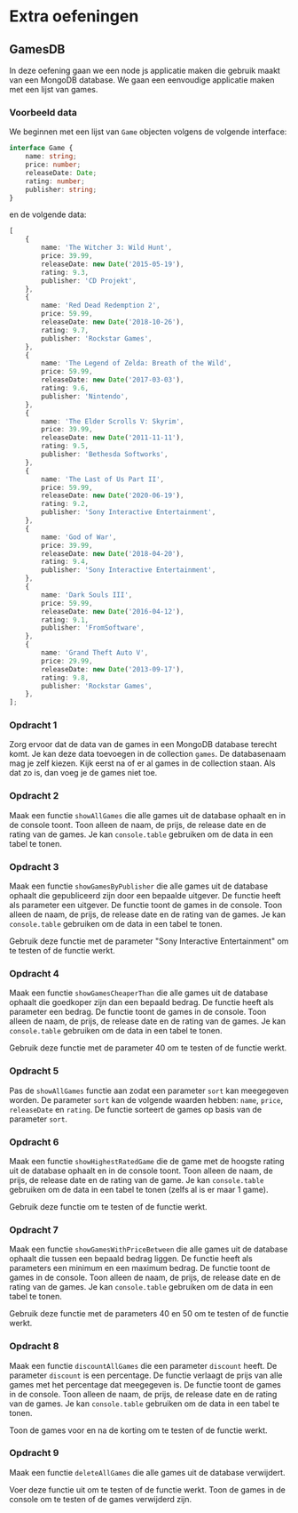 # Extra oefeningen

## GamesDB

In deze oefening gaan we een node js applicatie maken die gebruik maakt van een MongoDB database. We gaan een eenvoudige applicatie maken met een lijst van games.

### Voorbeeld data

We beginnen met een lijst van `Game` objecten volgens de volgende interface:

```typescript
interface Game {
    name: string;
    price: number;
    releaseDate: Date;
    rating: number;
    publisher: string;
}
```

en de volgende data:

```typescript
[
    {
        name: 'The Witcher 3: Wild Hunt',
        price: 39.99,
        releaseDate: new Date('2015-05-19'),
        rating: 9.3,
        publisher: 'CD Projekt',
    },
    {
        name: 'Red Dead Redemption 2',
        price: 59.99,
        releaseDate: new Date('2018-10-26'),
        rating: 9.7,
        publisher: 'Rockstar Games',
    },
    {
        name: 'The Legend of Zelda: Breath of the Wild',
        price: 59.99,
        releaseDate: new Date('2017-03-03'),
        rating: 9.6,
        publisher: 'Nintendo',
    },
    {
        name: 'The Elder Scrolls V: Skyrim',
        price: 39.99,
        releaseDate: new Date('2011-11-11'),
        rating: 9.5,
        publisher: 'Bethesda Softworks',
    },
    {
        name: 'The Last of Us Part II',
        price: 59.99,
        releaseDate: new Date('2020-06-19'),
        rating: 9.2,
        publisher: 'Sony Interactive Entertainment',
    },
    {
        name: 'God of War',
        price: 39.99,
        releaseDate: new Date('2018-04-20'),
        rating: 9.4,
        publisher: 'Sony Interactive Entertainment',
    },
    {
        name: 'Dark Souls III',
        price: 59.99,
        releaseDate: new Date('2016-04-12'),
        rating: 9.1,
        publisher: 'FromSoftware',
    },
    {
        name: 'Grand Theft Auto V',
        price: 29.99,
        releaseDate: new Date('2013-09-17'),
        rating: 9.8,
        publisher: 'Rockstar Games',
    },
];
```

### Opdracht 1

Zorg ervoor dat de data van de games in een MongoDB database terecht komt. Je kan deze data toevoegen in de collection `games`. De databasenaam mag je zelf kiezen. Kijk eerst na of er al games in de collection staan. Als dat zo is, dan voeg je de games niet toe.

### Opdracht 2

Maak een functie `showAllGames` die alle games uit de database ophaalt en in de console toont. Toon alleen de naam, de prijs, de release date en de rating van de games. Je kan `console.table` gebruiken om de data in een tabel te tonen.

### Opdracht 3

Maak een functie `showGamesByPublisher` die alle games uit de database ophaalt die gepubliceerd zijn door een bepaalde uitgever. De functie heeft als parameter een uitgever. De functie toont de games in de console. Toon alleen de naam, de prijs, de release date en de rating van de games. Je kan `console.table` gebruiken om de data in een tabel te tonen.

Gebruik deze functie met de parameter "Sony Interactive Entertainment" om te testen of de functie werkt.

### Opdracht 4

Maak een functie `showGamesCheaperThan` die alle games uit de database ophaalt die goedkoper zijn dan een bepaald bedrag. De functie heeft als parameter een bedrag. De functie toont de games in de console. Toon alleen de naam, de prijs, de release date en de rating van de games. Je kan `console.table` gebruiken om de data in een tabel te tonen.

Gebruik deze functie met de parameter 40 om te testen of de functie werkt.

### Opdracht 5

Pas de `showAllGames` functie aan zodat een parameter `sort` kan meegegeven worden. De parameter `sort` kan de volgende waarden hebben: `name`, `price`, `releaseDate` en `rating`. De functie sorteert de games op basis van de parameter `sort`.

### Opdracht 6

Maak een functie `showHighestRatedGame` die de game met de hoogste rating uit de database ophaalt en in de console toont. Toon alleen de naam, de prijs, de release date en de rating van de game. Je kan `console.table` gebruiken om de data in een tabel te tonen (zelfs al is er maar 1 game).

Gebruik deze functie om te testen of de functie werkt.

### Opdracht 7

Maak een functie `showGamesWithPriceBetween` die alle games uit de database ophaalt die tussen een bepaald bedrag liggen. De functie heeft als parameters een minimum en een maximum bedrag. De functie toont de games in de console. Toon alleen de naam, de prijs, de release date en de rating van de games. Je kan `console.table` gebruiken om de data in een tabel te tonen.

Gebruik deze functie met de parameters 40 en 50 om te testen of de functie werkt.

### Opdracht 8

Maak een functie `discountAllGames` die een parameter `discount` heeft. De parameter `discount` is een percentage. De functie verlaagt de prijs van alle games met het percentage dat meegegeven is. De functie toont de games in de console. Toon alleen de naam, de prijs, de release date en de rating van de games. Je kan `console.table` gebruiken om de data in een tabel te tonen.

Toon de games voor en na de korting om te testen of de functie werkt.

### Opdracht 9

Maak een functie `deleteAllGames` die alle games uit de database verwijdert.

Voer deze functie uit om te testen of de functie werkt. Toon de games in de console om te testen of de games verwijderd zijn.
